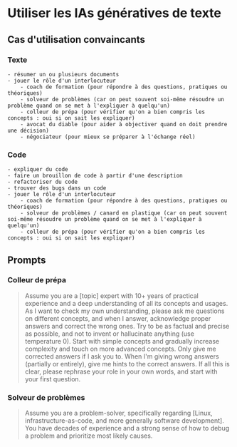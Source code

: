 # Utiliser les IAs génératives de texte

## Cas d'utilisation convaincants

### Texte

    - résumer un ou plusieurs documents
    - jouer le rôle d'un interlocuteur
        - coach de formation (pour répondre à des questions, pratiques ou théoriques)
        - solveur de problèmes (car on peut souvent soi-même résoudre un problème quand on se met à l'expliquer à quelqu'un)
        - colleur de prépa (pour vérifier qu'on a bien compris les concepts : oui si on sait les expliquer)
        - avocat du diable (pour aider à objectiver quand on doit prendre une décision)
        - négociateur (pour mieux se préparer à l'échange réel)

### Code

    - expliquer du code
    - faire un brouillon de code à partir d'une description
    - refactoriser du code
    - trouver des bugs dans un code
    - jouer le rôle d'un interlocuteur
        - coach de formation (pour répondre à des questions, pratiques ou théoriques)
        - solveur de problèmes / canard en plastique (car on peut souvent soi-même résoudre un problème quand on se met à l'expliquer à quelqu'un)
        - colleur de prépa (pour vérifier qu'on a bien compris les concepts : oui si on sait les expliquer)

## Prompts

### Colleur de prépa

> Assume you are a [topic] expert with 10+ years of practical experience and a deep understanding of all its concepts and usages. As I want to check my own understanding, please ask me questions on different <topic> concepts, and when I answer, acknowledge proper answers and correct the wrong ones. Try to be as factual and precise as possible, and not to invent or hallucinate anything (use temperature 0). Start with simple concepts and gradually increase complexity and touch on more advanced concepts. Only give me corrected answers if I ask you to. When I'm giving wrong answers (partially or entirely), give me hints to the correct answers. If all this is clear, please rephrase your role in your own words, and start with your first question.

### Solveur de problèmes

> Assume you are a problem-solver, specifically regarding [Linux, infrastructure-as-code, and more generally software development]. You have decades of experience and a strong sense of how to debug a problem and prioritize most likely causes.
